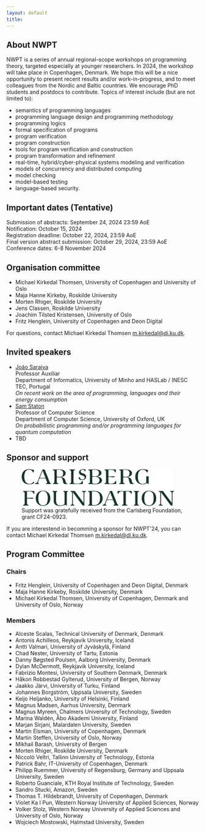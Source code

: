 ```yaml
---
layout: default
title: 
---
```



## About NWPT

NWPT is a series of annual regional-scope workshops on programming
theory, targeted especially at younger researchers. In 2024, the
workshop will take place in Copenhagen, Denmark. We hope this will be
a nice opportunity to present recent results and/or work-in-progress,
and to meet colleagues from the Nordic and Baltic countries. We
encourage PhD students and postdocs to contribute. Topics of interest
include (but are not limited to):

- semantics of programming languages
- programming language design and programming methodology
- programming logics
- formal specification of programs
- program verification
- program construction
- tools for program verification and construction
- program transformation and refinement
- real-time, hybrid/cyber-physical systems modeling and verification
- models of concurrency and distributed computing
- model checking
- model-based testing
- language-based security.

## Important dates (Tentative)

Submission of abstracts: September 24, 2024 23:59 AoE<br>
Notification: October 15, 2024<br>
Registration deadline: October 22, 2024, 23:59 AoE<br>
Final version abstract submission: October 29, 2024, 23:59 AoE<br>
Conference dates: 6-8 November 2024


## Organisation committee

  * Michael Kirkedal Thomsen, University of Copenhagen and University of Oslo
  * Maja Hanne Kirkeby, Roskilde University
  * Morten Rhiger, Roskilde University
  * Jens Classen, Roskilde University
  * Joachim Tilsted Kristensen, University of Oslo
  * Fritz Henglein, University of Copenhagen and Deon Digital

For questions, contact Michael Kirkedal Thomsen <a href="mailto:m.kirkedal@di.ku.dk">m.kirkedal@di.ku.dk</a>.


## Invited speakers

* [João Saraiva](https://www.inesctec.pt/en/people/joao-alexandre-saraiva)<br>
  Professor Auxiliar<br>
  Department of Informatics, University of Minho and HASLab / INESC TEC, Portugal<br>
  _On recent work on the area of programming, languages and their energy consumption_
* [Sam Staton](https://www.cs.ox.ac.uk/people/samuel.staton/main.html)<br>
  Professor of Computer Science<br>
  Department of Computer Science, University of Oxford, UK<br>
  _On probabilistic programming and/or programming languages for quantum computation_
* TBD

## Sponsor and support

<figure>
  <a href="https://www.carlsbergfondet.dk/en"><img src="images/Carlsbergfondet_logo_2-liner_UK_RGB_GREEN.png" width="400" alt="Carslberg Foundation Sponsor Logo"></a>
  <figcaption>Support was gratefully received from the Carlsberg Foundation, grant CF24-0923.</figcaption>
</figure>

If you are interestend in becomming a sponsor for NWPT'24, you can contact Michael Kirkedal Thomsen <a href="mailto:m.kirkedal@di.ku.dk">m.kirkedal@di.ku.dk</a>.

## Program Committee

### Chairs
  * Fritz Henglein, University of Copenhagen and Deon Digital, Denmark
  * Maja Hanne Kirkeby, Roskilde University, Denmark
  * Michael Kirkedal Thomsen, University of Copenhagen, Denmark and University of Oslo, Norway

### Members

  * Alceste Scalas, Technical University of Denmark, Denmark
  * Antonis Achilleos, Reykjavik University, Iceland
  * Antti Valmari, University of Jyväskylä, Finland
  * Chad Nester, University of Tartu, Estonia
  * Danny Bøgsted Poulsen, Aalborg University, Denmark
  * Dylan McDermott, Reykjavik University, Iceland
  * Fabrizio Montesi, University of Southern Denmark, Denmark
  * Håkon Robbestad Gylterud, University of Bergen, Norway
  * Jaakko Järvi, University of Turku, Finland
  * Johannes Borgström, Uppsala University, Sweden
  * Keijo Heljanko, University of Helsinki, Finland
  * Magnus Madsen, Aarhus University, Denmark
  * Magnus Myreen, Chalmers University of Technology, Sweden 
  * Marina Waldén, Åbo Akademi University, Finland
  * Marjan Sirjani, Malardalen University, Sweden
  * Martin Elsman, University of Copenhagen, Denmark
  * Martin Steffen, University of Oslo, Norway
  * Mikhail Barash, University of Bergen
  * Morten Rhiger, Roskilde University, Denmark
  * Niccolò Veltri, Tallinn University of Technology, Estonia
  * Patrick Bahr, IT-University of Copenhagen, Denmark
  * Philipp Ruemmer, University of Regensburg, Germany and Uppsala University, Sweden
  * Roberto Guanciale, KTH Royal Institute of Technology, Sweden
  * Sandro Stucki, Amazon, Sweden
  * Thomas T. Hildebrandt, University of Copenhagen, Denmark
  * Violet Ka I Pun, Western Norway University of Applied Sciences, Norway
  * Volker Stolz, Western Norway University of Applied Sciences and University of Oslo, Norway
  * Wojciech Mostowski, Halmstad University, Sweden
